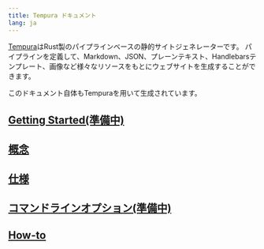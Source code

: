 ```yaml
---
title: Tempura ドキュメント
lang: ja
---
```


[Tempura](https://github.com/yuma140902/tempura)はRust製のパイプラインベースの静的サイトジェネレーターです。
パイプラインを定義して、Markdown、JSON、プレーンテキスト、Handlebarsテンプレート、画像など様々なリソースをもとにウェブサイトを生成することができます。

このドキュメント自体もTempuraを用いて生成されています。

## [Getting Started(準備中)](getting-started/)

## [概念](concepts/)

## [仕様](spec/)

## [コマンドラインオプション(準備中)](cli/)

## [How-to](how-to/)
